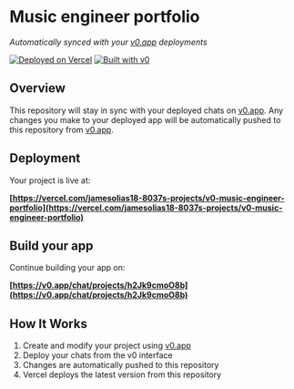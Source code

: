 # Music engineer portfolio

*Automatically synced with your [v0.app](https://v0.app) deployments*

[![Deployed on Vercel](https://img.shields.io/badge/Deployed%20on-Vercel-black?style=for-the-badge&logo=vercel)](https://vercel.com/jamesolias18-8037s-projects/v0-music-engineer-portfolio)
[![Built with v0](https://img.shields.io/badge/Built%20with-v0.app-black?style=for-the-badge)](https://v0.app/chat/projects/h2Jk9cmoO8b)

## Overview

This repository will stay in sync with your deployed chats on [v0.app](https://v0.app).
Any changes you make to your deployed app will be automatically pushed to this repository from [v0.app](https://v0.app).

## Deployment

Your project is live at:

**[https://vercel.com/jamesolias18-8037s-projects/v0-music-engineer-portfolio](https://vercel.com/jamesolias18-8037s-projects/v0-music-engineer-portfolio)**

## Build your app

Continue building your app on:

**[https://v0.app/chat/projects/h2Jk9cmoO8b](https://v0.app/chat/projects/h2Jk9cmoO8b)**

## How It Works

1. Create and modify your project using [v0.app](https://v0.app)
2. Deploy your chats from the v0 interface
3. Changes are automatically pushed to this repository
4. Vercel deploys the latest version from this repository